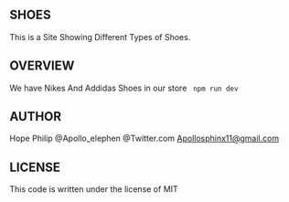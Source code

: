 ## SHOES
This is a Site Showing Different Types of Shoes.

## OVERVIEW
We have Nikes And Addidas Shoes in our store
` npm run dev`

## AUTHOR 
Hope Philip
@Apollo_elephen @Twitter.com
Apollosphinx11@gmail.com

## LICENSE
This code is written under the license of MIT
